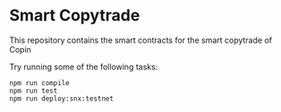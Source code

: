 # Smart Copytrade

This repository contains the smart contracts for the smart copytrade of Copin

Try running some of the following tasks:

```shell
npm run compile
npm run test
npm run deploy:snx:testnet
```
